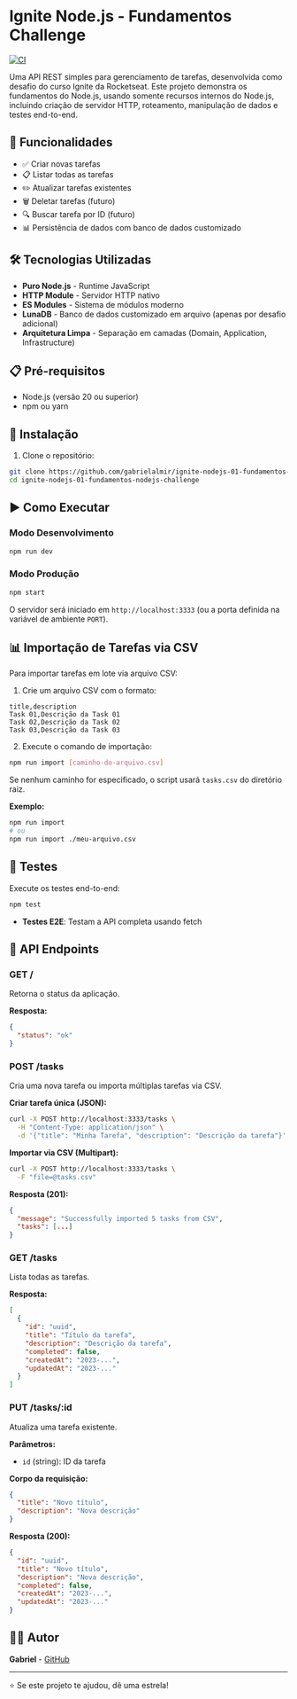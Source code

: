 # Ignite Node.js - Fundamentos Challenge

[![CI](https://github.com/gabrielalmir/ignite-nodejs-01-fundamentos-nodejs-challenge/actions/workflows/ci.yml/badge.svg)](https://github.com/gabrielalmir/ignite-nodejs-01-fundamentos-nodejs-challenge/actions/workflows/ci.yml)

Uma API REST simples para gerenciamento de tarefas, desenvolvida como desafio do curso Ignite da Rocketseat. Este projeto demonstra os fundamentos do Node.js, usando somente recursos internos do Node.js, incluindo criação de servidor HTTP, roteamento, manipulação de dados e testes end-to-end.

## 🚀 Funcionalidades

- ✅ Criar novas tarefas
- 📋 Listar todas as tarefas
- ✏️ Atualizar tarefas existentes
- 🗑️ Deletar tarefas (futuro)
- 🔍 Buscar tarefa por ID (futuro)
- 📊 Persistência de dados com banco de dados customizado

## 🛠️ Tecnologias Utilizadas

- **Puro Node.js** - Runtime JavaScript
- **HTTP Module** - Servidor HTTP nativo
- **ES Modules** - Sistema de módulos moderno
- **LunaDB** - Banco de dados customizado em arquivo (apenas por desafio adicional)
- **Arquitetura Limpa** - Separação em camadas (Domain, Application, Infrastructure)

## 📋 Pré-requisitos

- Node.js (versão 20 ou superior)
- npm ou yarn

## 🔧 Instalação

1. Clone o repositório:
```bash
git clone https://github.com/gabrielalmir/ignite-nodejs-01-fundamentos-nodejs-challenge.git
cd ignite-nodejs-01-fundamentos-nodejs-challenge
```

## ▶️ Como Executar

### Modo Desenvolvimento
```bash
npm run dev
```

### Modo Produção
```bash
npm start
```

O servidor será iniciado em `http://localhost:3333` (ou a porta definida na variável de ambiente `PORT`).

## 📊 Importação de Tarefas via CSV

Para importar tarefas em lote via arquivo CSV:

1. Crie um arquivo CSV com o formato:
```csv
title,description
Task 01,Descrição da Task 01
Task 02,Descrição da Task 02
Task 03,Descrição da Task 03
```

2. Execute o comando de importação:
```bash
npm run import [caminho-do-arquivo.csv]
```

Se nenhum caminho for especificado, o script usará `tasks.csv` do diretório raiz.

**Exemplo:**
```bash
npm run import
# ou
npm run import ./meu-arquivo.csv
```

## 🧪 Testes

Execute os testes end-to-end:
```bash
npm test
```

- **Testes E2E**: Testam a API completa usando fetch

## 📡 API Endpoints

### GET /
Retorna o status da aplicação.

**Resposta:**
```json
{
  "status": "ok"
}
```

### POST /tasks
Cria uma nova tarefa ou importa múltiplas tarefas via CSV.

**Criar tarefa única (JSON):**
```bash
curl -X POST http://localhost:3333/tasks \
  -H "Content-Type: application/json" \
  -d '{"title": "Minha Tarefa", "description": "Descrição da tarefa"}'
```

**Importar via CSV (Multipart):**
```bash
curl -X POST http://localhost:3333/tasks \
  -F "file=@tasks.csv"
```

**Resposta (201):**
```json
{
  "message": "Successfully imported 5 tasks from CSV",
  "tasks": [...]
}
```

### GET /tasks
Lista todas as tarefas.

**Resposta:**
```json
[
  {
    "id": "uuid",
    "title": "Título da tarefa",
    "description": "Descrição da tarefa",
    "completed": false,
    "createdAt": "2023-...",
    "updatedAt": "2023-..."
  }
]
```

### PUT /tasks/:id
Atualiza uma tarefa existente.

**Parâmetros:**
- `id` (string): ID da tarefa

**Corpo da requisição:**
```json
{
  "title": "Novo título",
  "description": "Nova descrição"
}
```

**Resposta (200):**
```json
{
  "id": "uuid",
  "title": "Novo título",
  "description": "Nova descrição",
  "completed": false,
  "createdAt": "2023-...",
  "updatedAt": "2023-..."
}
```

## 👨‍💻 Autor

**Gabriel** - [GitHub](https://github.com/gabrielalmir)

---

⭐ Se este projeto te ajudou, dê uma estrela!

